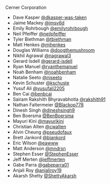 Cerner Corporation

- Dave Kasper [@dkasper-was-taken]
- Jaime Mackey [@jmsv6d]
- Emily Rohrbough [@emilyrohrbough]
- Neil Pfeiffer [@neilpfeiffer]
- Tyler Biethman [@tbiethman]
- Matt Henkes [@mjhenkes]
- Douglas Williams [@doogthemushroom]
- Nikhil Agrawal [@nagrawal3]
- Gerard Isdell [@gerard-isdell]
- Ryan Manuel [@ryanthemanuel]
- Noah Benham [@noahbenham]
- Natalie Seeto [@njseeto]
- Kevin Schuster [@kschuste]
- Yusuf Ali [@yusufali2205]
- Ben Cai [@benbcai]
- Sairam Rakshith Bhyravabhotla [@rakshith91]
- Nathan Faltermeier [@Blackop778]
- Dinesh Singh [@dineshsingh9]
- Ben Boersma [@BenBoersma]
- Mayuri Kini [@mayurikini]
- Christian Alten [@cwalten]
- Alvin Cheung [@pseudofaux]
- Brett Jankord [@bjankord]
- Eric Wilson [@eawww]
- Matt Anderson [@mndrsn]
- Stephen Esser [@StephenEsser]
- Jeff Merten [@jeffmerten]
- Gabe Parra [@gabeparra01]
- Anjali Roy [@anjaliroy19]
- Akarsh Shetty [@ShettyAkarsh]

[@dkasper-was-taken]: https://github.com/dkasper-was-taken
[@jmsv6d]: https://github.com/jmsv6d
[@emilyrohrbough]: https://github.com/emilyrohrbough
[@neilpfeiffer]: https://github.com/neilpfeiffer
[@tbiethman]: https://github.com/tbiethman
[@mjhenkes]: https://github.com/mjhenkes
[@doogthemushroom]: https://github.com/doogthemushroom
[@nagrawal3]: https://github.com/nagrawal3
[@gerard-isdell]: https://github.com/gerard-isdell
[@ryanthemanuel]: https://github.com/ryanthemanuel
[@noahbenham]: https://github.com/noahbenham
[@njseeto]: https://github.com/njseeto
[@kschuste]: https://github.com/kschuste
[@yusufali2205]: https://github.com/yusufali2205
[@benbcai]: https://github.com/benbcai
[@rakshith91]: https://github.com/rakshith91
[@Blackop778]: https://github.com/Blackop778
[@dineshsingh9]: https://github.com/DineshSingh9
[@BenBoersma]: https://github.com/BenBoersma
[@mayurikini]: https://github.com/mayurikini
[@cwalten]: https://github.com/cwalten
[@pseudofaux]: https://github.com/pseudofaux
[@bjankord]: https://github.com/bjankord
[@eawww]: https://github.com/eawww
[@mndrsn]: https://github.com/mndrsn
[@StephenEsser]: https://github.com/StephenEsser
[@jeffmerten]: https://github.com/jeffmerten
[@gabeparra01]: https://github.com/gabeparra01
[@anjaliroy19]: https://github.com/anjaliroy19
[@ShettyAkarsh]: https://github.com/ShettyAkarsh
